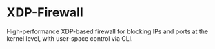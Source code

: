 # XDP-Firewall
High-performance XDP-based firewall for blocking IPs and ports at the kernel level, with user-space control via CLI.
